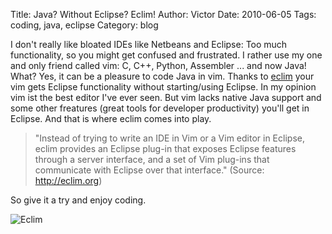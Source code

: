 Title: Java? Without Eclipse? Eclim!
Author: Victor
Date: 2010-06-05
Tags: coding, java, eclipse
Category: blog

I don't really like bloated IDEs like Netbeans and Eclipse: Too much functionality, so you might get confused and frustrated. I rather use my one and only friend called vim: C, C++, Python, Assembler ... and now Java! What? Yes, it can be a pleasure to code Java in vim. Thanks to [eclim][1] your vim gets Eclipse functionality without starting/using Eclipse. In my opinion vim ist the best editor I've ever seen. But vim lacks native Java support and some other freatures (great tools for developer productivity) you'll get in Eclipse. And that is where eclim comes into play. 

>"Instead of trying to write an IDE in Vim  or a Vim editor in Eclipse, eclim provides an Eclipse plug-in that exposes Eclipse features through a server interface, and a set of Vim plug-ins that  
communicate with Eclipse over that interface." (Source: <http://eclim.org>)

So give it a try and enjoy coding.

![Eclim](http://dl.dornea.nu/img/2010/164/eclim-screenshot.jpg)

 [1]: http://eclim.org "Eclim"

